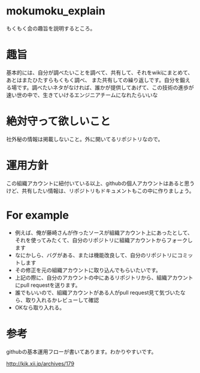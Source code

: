 # mokumoku_explain
もくもく会の趣旨を説明するところ。

# 趣旨
基本的には、自分が調べたいことを調べて、共有して、それをwikiにまとめて、あとはまたひたすらもくもく調べ、
また共有しての繰り返しです。自分を鍛える場です。調べたいネタがなければ、誰かが提供してあげて、この技術の進歩が速い世の中で、生きていけるエンジニアチームになれたらいいな

# 絶対守って欲しいこと
社外秘の情報は掲載しないこと。外に開いてるリポジトリなので。

# 運用方針
この組織アカウントに紐付いている以上、githubの個人アカウントはあると思うけど、共有したい情報は、リポジトリもドキュメントもこの中に作りましょう。

# For example
* 例えば、俺が藤崎さんが作ったソースが組織アカウント上にあったとして、それを使ってみたくて、自分のリポジトリに組織アカウントからフォークします
* なにかしら、バグがある、または機能改良して、自分のリポジトリにコミットします
* その修正を元の組織アカウントに取り込んでもらいたいです。
* 上記の際に、自分のアカウントの中にあるリポジトリから、組織アカウントにpull requestを送ります。
* 誰でもいいので、組織アカウントがある人がpull request見て気づいたなら、取り入れるかレビューして確認
* OKなら取り入れる。

# 参考
githubの基本運用フローが書いてあります。わかりやすいです。

http://kik.xii.jp/archives/179
